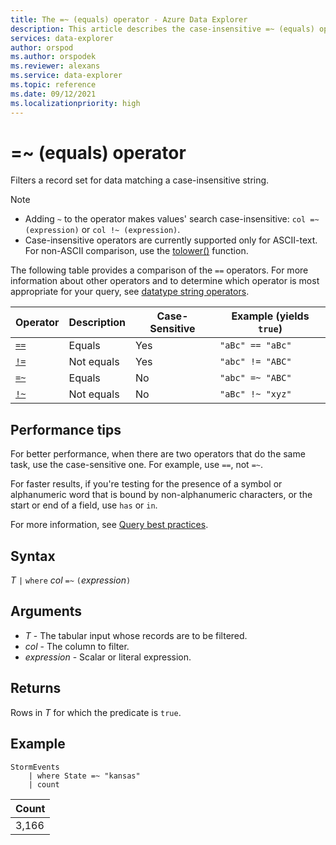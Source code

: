 ```yaml
---
title: The =~ (equals) operator - Azure Data Explorer
description: This article describes the case-insensitive =~ (equals) operator in Azure Data Explorer.
services: data-explorer
author: orspod
ms.author: orspodek
ms.reviewer: alexans
ms.service: data-explorer
ms.topic: reference
ms.date: 09/12/2021
ms.localizationpriority: high
---
```

# =~ (equals) operator

Filters a record set for data matching a case-insensitive string.

> [!NOTE]
>
> * Adding `~` to the operator makes values' search case-insensitive: `col =~ (expression)` or `col !~ (expression)`.
> * Case-insensitive operators are currently supported only for ASCII-text. For non-ASCII comparison, use the [tolower()](tolowerfunction.md) function.

The following table provides a comparison of the `==` operators. For more information about other operators and to determine which operator is most appropriate for your query, see [datatype string operators](datatypes-string-operators.md).

|Operator   |Description   |Case-Sensitive  |Example (yields `true`)  |
|-----------|--------------|----------------|-------------------------|
|[`==`](equals-cs-operator.md)|Equals |Yes|`"aBc" == "aBc"`|
|[`!=`](not-equals-cs-operator.md)|Not equals |Yes |`"abc" != "ABC"`|
|[`=~`](equals-operator.md) |Equals |No |`"abc" =~ "ABC"`|
|[`!~`](not-equals-operator.md) |Not equals |No |`"aBc" !~ "xyz"`|

## Performance tips

For better performance, when there are two operators that do the same task, use the case-sensitive one. For example, use `==`, not `=~`.

For faster results, if you're testing for the presence of a symbol or alphanumeric word that is bound by non-alphanumeric characters, or the start or end of a field, use `has` or `in`. 

For more information, see [Query best practices](best-practices.md).

## Syntax

*T* `|` `where` *col* `=~` `(`*expression*`)`

## Arguments

* *T* - The tabular input whose records are to be filtered.
* *col* - The column to filter.
* *expression* - Scalar or literal expression.

## Returns

Rows in *T* for which the predicate is `true`.

## Example  

<!-- csl: https://help.kusto.windows.net/Samples -->
```kusto
StormEvents
    | where State =~ "kansas"
    | count 
```

|Count|
|---|
|3,166|  